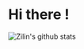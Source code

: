 # Hi there !

![Zilin's github stats](https://github-readme-stats.vercel.app/api?username=renzilin&count_private=true&show_icons=true)
